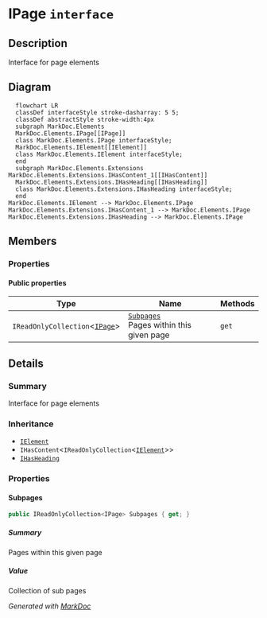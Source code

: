 # IPage `interface`

## Description
Interface for page elements

## Diagram
```mermaid
  flowchart LR
  classDef interfaceStyle stroke-dasharray: 5 5;
  classDef abstractStyle stroke-width:4px
  subgraph MarkDoc.Elements
  MarkDoc.Elements.IPage[[IPage]]
  class MarkDoc.Elements.IPage interfaceStyle;
  MarkDoc.Elements.IElement[[IElement]]
  class MarkDoc.Elements.IElement interfaceStyle;
  end
  subgraph MarkDoc.Elements.Extensions
MarkDoc.Elements.Extensions.IHasContent_1[[IHasContent]]
  MarkDoc.Elements.Extensions.IHasHeading[[IHasHeading]]
  class MarkDoc.Elements.Extensions.IHasHeading interfaceStyle;
  end
MarkDoc.Elements.IElement --> MarkDoc.Elements.IPage
MarkDoc.Elements.Extensions.IHasContent_1 --> MarkDoc.Elements.IPage
MarkDoc.Elements.Extensions.IHasHeading --> MarkDoc.Elements.IPage
```

## Members
### Properties
#### Public  properties
| Type | Name | Methods |
| --- | --- | --- |
| `IReadOnlyCollection`&lt;[`IPage`](markdoc/elements/IPage.md)&gt; | [`Subpages`](#subpages)<br>Pages within this given page | `get` |

## Details
### Summary
Interface for page elements

### Inheritance
 - [
`IElement`
](./IElement.md)
 - `IHasContent`&lt;`IReadOnlyCollection`&lt;[`IElement`](./IElement.md)&gt;&gt;
 - [
`IHasHeading`
](extensions/IHasHeading.md)

### Properties
#### Subpages
```csharp
public IReadOnlyCollection<IPage> Subpages { get; }
```
##### Summary
Pages within this given page

##### Value
Collection of sub pages

*Generated with* [*MarkDoc*](https://github.com/hailstorm75/MarkDoc.Core)
